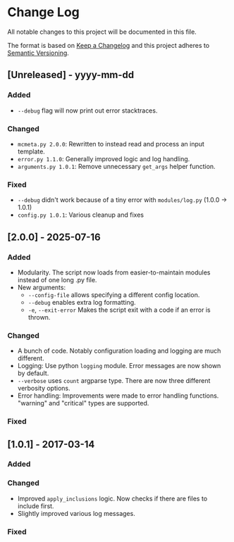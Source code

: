 
# Change Log
All notable changes to this project will be documented in this file.
 
The format is based on [Keep a Changelog](http://keepachangelog.com/)
and this project adheres to [Semantic Versioning](http://semver.org/).
 
## [Unreleased] - yyyy-mm-dd
 
### Added

- `--debug` flag will now print out error stacktraces. 

### Changed

- `mcmeta.py 2.0.0`: Rewritten to instead read and process an input template.
- `error.py 1.1.0`: Generally improved logic and log handling.
- `arguments.py 1.0.1`: Remove unnecessary `get_args` helper function.
 
### Fixed

- `--debug` didn't work because of a tiny error with `modules/log.py` (1.0.0 -> 1.0.1)
- `config.py 1.0.1`: Various cleanup and fixes
 
## [2.0.0] - 2025-07-16
 
### Added

- Modularity. The script now loads from easier-to-maintain modules instead of one long .py file.
- New arguments:
  - `--config-file` allows specifying a different config location.
  - `--debug` enables extra log formatting.
  - `-e`, `--exit-error` Makes the script exit with a code if an error is thrown.

### Changed

- A bunch of code. Notably configuration loading and logging are much different.
- Logging: Use python `logging` module. Error messages are now shown by default.
- `--verbose` uses `count` argparse type. There are now three different verbosity options.
- Error handling: Improvements were made to error handling functions. "warning" and "critical" types are supported.
 
### Fixed
 
## [1.0.1] - 2017-03-14
 
### Added
   
### Changed

- Improved `apply_inclusions` logic. Now checks if there are files to include first.
- Slightly improved various log messages.
 
### Fixed


